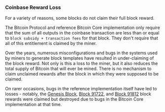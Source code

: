 ### Coinbase Reward Loss

For a variety of reasons, some blocks do not claim their full block reward.

The Bitcoin Protocol and reference Bitcoin Core implementation only require that the sum of all outputs in the coinbase transaction are less than or equal to `block subsidy + transaction fees` for that block. They don't require that all of this entitlement is claimed by the miner.

Over the years, numerous misconfigurations and bugs in the systems used by miners to generate block templates have resulted in under-claiming of the block reward. Not only is this a loss to the miner, but it also reduces the total supply of Bitcoin that will ever be mined. There is no mechanism to claim unclaimed rewards after the block in which they were supposed to be claimed.

On rarer occasions, bugs in the reference implementation itself have led to losses - notably, the [Genesis Block](https://burned.money/block/0), [Block 91722](https://burned.money/block/91722), and [Block 91812](https://burned.money/block/91812) block rewards were claimed but destroyed due to bugs in the Bitcoin Core implementation at that time.
